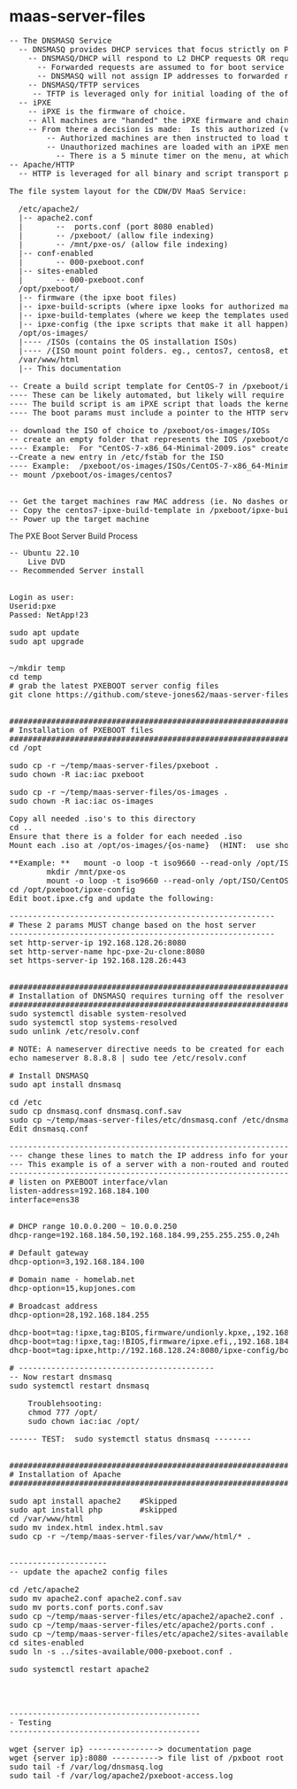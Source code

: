 # maas-server-files
<pre>
-- The DNSMASQ Service
  -- DNSMASQ provides DHCP services that focus strictly on PXE requests
    -- DNSMASQ/DHCP will respond to L2 DHCP requests OR requests that are fowarded.  
      -- Forwarded requests are assumed to for boot service information only:  
      -- DNSMASQ will not assign IP addresses to forwarded requests.
    -- DNSMASQ/TFTP services
     -- TFTP is leveraged only for initial loading of the of the iPXE firmware
  -- iPXE
    -- iPXE is the firmware of choice.
    -- All machines are "handed" the iPXE firmware and chainloaded into that firmware. 
    -- From there a decision is made:  Is this authorized (via MAC address) or not.
        -- Authorized machines are then instructed to load the appropriate OS (via a chainloaded iPXE script),OR
        -- Unauthorized machines are loaded with an iPXE menu that provides multiple "management" options (including querying the system hardware itself)
          -- There is a 5 minute timer on the menu, at which point the machine is rebooted and re-cycles.   The intent is to put the machine into a cycle of checking for instructions.
-- Apache/HTTP
  -- HTTP is leveraged for all binary and script transport post the initial TFTP load of the iPXE firmware. 

The file system layout for the CDW/DV MaaS Service:

  /etc/apache2/
  |-- apache2.conf
  |       --  ports.conf (port 8080 enabled)
  |       -- /pxeboot/ (allow file indexing)
  |       -- /mnt/pxe-os/ (allow file indexing)
  |-- conf-enabled
  |       -- 000-pxeboot.conf
  |-- sites-enabled
  |       -- 000-pxeboot.conf
  /opt/pxeboot/
  |-- firmware (the ipxe boot files)
  |-- ipxe-build-scripts (where ipxe looks for authorized machine build directives)
  |-- ipxe-build-templates (where we keep the templates used to make the build directives)
  |-- ipxe-config (the ipxe scripts that make it all happen)
  /opt/os-images/
  |---- /ISOs (contains the OS installation ISOs)
  |---- /{ISO mount point folders. eg., centos7, centos8, etc.}
  /var/www/html
  |-- This documentation

-- Create a build script template for CentOS-7 in /pxeboot/ipxe-build-templates (ie. centos7-ipxe-build-template.ipxe)
---- These can be likely automated, but likely will require hand seeding at first
---- The build script is am iPXE script that loads the kernel file and any options, the initrd file, and then performs a boot.
---- The boot params must include a pointer to the HTTP server for the actual .iso root so that the install can happen 

-- download the ISO of choice to /pxeboot/os-images/IOSs
-- create an empty folder that represents the IOS /pxeboot/os-images.  This folder is the mount point for the ISO
---- Example:  For "CentOS-7-x86_64-Minimal-2009.ios" create a blank folder called "centos7"
--Create a new entry in /etc/fstab for the ISO
---- Example:  /pxeboot/os-images/ISOs/CentOS-7-x86_64-Minimal-2009.iso /pxeboot/os-images/centos7 iso9660 loop,auto,ro 0 0
-- mount /pxeboot/os-images/centos7


-- Get the target machines raw MAC address (ie. No dashes or colons)
-- Copy the centos7-ipxe-build-template in /pxeboot/ipxe-build-templates to /pxeboot/ipxe-build-scripts/mac-{raw MAC address}.ipxe file
-- Power up the target machine
</pre>

The PXE Boot Server Build Process
<pre>
-- Ubuntu 22.10
	Live DVD
-- Recommended Server install


Login as user:
Userid:pxe
Passed: NetApp!23

sudo apt update
sudo apt upgrade


~/mkdir temp
cd temp
# grab the latest PXEBOOT server config files
git clone https://github.com/steve-jones62/maas-server-files.git


###########################################################################################
# Installation of PXEBOOT files
############################################################################################
cd /opt

sudo cp -r ~/temp/maas-server-files/pxeboot .
sudo chown -R iac:iac pxeboot

sudo cp -r ~/temp/maas-server-files/os-images .
sudo chown -R iac:iac os-images 

Copy all needed .iso's to this directory
cd ..
Ensure that there is a folder for each needed .iso
Mount each .iso at /opt/os-images/{os-name}  (HINT:  use short names for the mount points.  Examples are already provided eg., centos7, centos8, etc.)

**Example: ** 	mount -o loop -t iso9660 --read-only /opt/ISO/CentOS-Stream-8-boot.iso /opt/os-images/centos8/
		mkdir /mnt/pxe-os
		mount -o loop -t iso9660 --read-only /opt/ISO/CentOS-Stream-8-boot.iso	/mnt/pxe-os
cd /opt/pxeboot/ipxe-config
Edit boot.ipxe.cfg and update the following:

---------------------------------------------------------
# These 2 params MUST change based on the host server
---------------------------------------------------------
set http-server-ip 192.168.128.26:8080
set http-server-name hpc-pxe-2u-clone:8080
set https-server-ip 192.168.128.26:443


###########################################################################################
# Installation of DNSMASQ requires turning off the resolver stub and replacing resolve.conf
############################################################################################
sudo systemctl disable system-resolved
sudo systemctl stop systems-resolved
sudo unlink /etc/resolv.conf

# NOTE: A nameserver directive needs to be created for each required nameserver.  This example refrenses Google DNS
echo nameserver 8.8.8.8 | sudo tee /etc/resolv.conf

# Install DNSMASQ
sudo apt install dnsmasq

cd /etc
sudo cp dnsmasq.conf dnsmasq.conf.sav
sudo cp ~/temp/maas-server-files/etc/dnsmasq.conf /etc/dnsmasq.conf
Edit dnsmasq.conf

------------------------------------------------------------------
--- change these lines to match the IP address info for your site
--- This example is of a server with a non-routed and routed interface.  x.y.184.z is the private L2 subnet, x.y.128.z is the routed
------------------------------------------------------------------
# listen on PXEBOOT interface/vlan
listen-address=192.168.184.100
interface=ens38


# DHCP range 10.0.0.200 ~ 10.0.0.250
dhcp-range=192.168.184.50,192.168.184.99,255.255.255.0,24h

# Default gateway
dhcp-option=3,192.168.184.100

# Domain name - homelab.net
dhcp-option=15,kupjones.com

# Broadcast address
dhcp-option=28,192.168.184.255

dhcp-boot=tag:!ipxe,tag:BIOS,firmware/undionly.kpxe,,192.168.184.156    <------- This is your tftp server address (this server -- it has 2 interfaces)
dhcp-boot=tag:!ipxe,tag:!BIOS,firmware/ipxe.efi,,192.168.184.156        <-------- ibid
dhcp-boot=tag:ipxe,http://192.168.128.24:8080/ipxe-config/boot.ipxe     <-------- This is your web server (it can be this same server - this one has 2 interfaces)

# ------------------------------------------
-- Now restart dnsmasq
sudo systemctl restart dnsmasq

	Troublehsooting:
	chmod 777 /opt/
	sudo chown iac:iac /opt/

------ TEST:  sudo systemctl status dnsmasq --------


###########################################################################################
# Installation of Apache
############################################################################################

sudo apt install apache2	#Skipped
sudo apt install php		#skipped
cd /var/www/html
sudo mv index.html index.html.sav
sudo cp -r ~/temp/maas-server-files/var/www/html/* .


---------------------
-- update the apache2 config files

cd /etc/apache2
sudo mv apache2.conf apache2.conf.sav
sudo mv ports.conf ports.conf.sav
sudo cp ~/temp/maas-server-files/etc/apache2/apache2.conf .
sudo cp ~/temp/maas-server-files/etc/apache2/ports.conf .
sudo cp ~/temp/maas-server-files/etc/apache2/sites-available/000-pxeboot.conf ./sites-available/
cd sites-enabled
sudo ln -s ../sites-available/000-pxeboot.conf .

sudo systemctl restart apache2 




-----------------------------------------
- Testing
-----------------------------------------

wget {server ip} ---------------> documentation page
wget {server ip}:8080 ----------> file list of /pxboot root
sudo tail -f /var/log/dnsmasq.log
sudo tail -f /var/log/apache2/pxeboot-access.log 


</pre>
